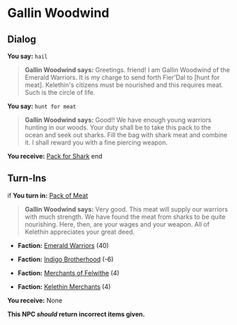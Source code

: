 # Gallin Woodwind
## Dialog

**You say:** `hail`



>**Gallin Woodwind says:** Greetings. friend! I am Gallin Woodwind of the Emerald Warriors. It is my charge to send forth Fier'Dal to [hunt for meat]. Kelethin's citizens must be nourished and this requires meat. Such is the circle of life.

**You say:** `hunt for meat`



>**Gallin Woodwind says:** Good!!  We have enough young warriors hunting in our woods. Your duty shall be to take this pack to the ocean and seek out sharks. Fill the bag with shark meat and combine it. I shall reward you with a fine piercing weapon.


**You receive:**  [Pack for Shark](/item/17953)
end

## Turn-Ins





if **You turn in:** [Pack of Meat](/item/12121)


>**Gallin Woodwind says:** Very good. This meat will supply our warriors with much strength. We have found the meat from sharks to be quite nourishing. Here, then, are your wages and your weapon. All of Kelethin appreciates your great deed.


* __Faction:__ [Emerald Warriors](/faction/326) (40)


* __Faction:__ [Indigo Brotherhood](/faction/270) (-6)


* __Faction:__ [Merchants of Felwithe](/faction/325) (4)


* __Faction:__ [Kelethin Merchants](/faction/276) (4)


 **You receive:** None 

**This NPC *should* return incorrect items given.**


